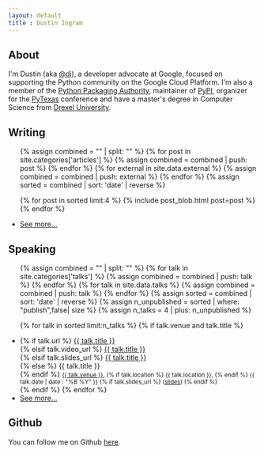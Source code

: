 ```yaml
---
layout: default
title : Dustin Ingram
---
```


## About
I'm Dustin (aka [@di](https://github.com/di/)), a developer advocate at Google,
focused on supporting the Python community on the Google Cloud Platform. I'm
also a member of the [Python Packaging Authority](https://github.com/pypa),
maintainer of [PyPI](https://pypi.org), organizer for the
[PyTexas](https://pytexas.org) conference and have a master's degree in
Computer Science from [Drexel University](http://drexel.edu).

## Writing
<ul>
  {% assign combined = "" | split: "" %}
  {% for post in site.categories['articles'] %}
    {% assign combined = combined | push: post %}
  {% endfor %}
  {% for external in site.data.external %}
    {% assign combined = combined | push: external %}
  {% endfor %}
  {% assign sorted = combined | sort: 'date' | reverse %}

  {% for post in sorted limit:4 %}
    {% include post_blob.html post=post %}
  {% endfor %}
  <li>
    <a href="/writing">See more...</a>
  </li>
</ul>


## Speaking
<ul>
  {% assign combined = "" | split: "" %}
  {% for talk in site.categories['talks'] %}
    {% assign combined = combined | push: talk %}
  {% endfor %}
  {% for talk in site.data.talks %}
    {% assign combined = combined | push: talk %}
  {% endfor %}
  {% assign sorted = combined | sort: 'date' | reverse %}
  {% assign n_unpublished = sorted | where: "publish",false| size %}
  {% assign n_talks = 4 | plus: n_unpublished %}

  {% for talk in sorted limit:n_talks %}
  {% if talk.venue and talk.title %}
  <li>
  {% if talk.url %}
    <a href="{{ talk.url }}">{{ talk.title }}</a><br>
  {% elsif talk.video_url %}
    <a href="{{ talk.video_url }}">{{ talk.title }}</a><br>
  {% elsif talk.slides_url %}
    <a href="{{ talk.slides_url }}">{{ talk.title }}</a><br>
  {% else %}
    {{ talk.title }}<br>
  {% endif %}
    <small>
      <a href="{{ talk.venue_url }}">{{ talk.venue }}</a>,
      {% if talk.location %} {{ talk.location }}, {% endif %}
      {{ talk.date | date : "%B %Y" }}
      {% if talk.slides_url %}
      (<a href="{{ talk.slides_url }}">slides</a>)
      {% endif %}
    </small>
  </li>
  {% endif %}
  {% endfor %}
  <li>
    <a href="/speaking">See more...</a>
  </li>
</ul>

## Github
You can follow me on Github [here](https://github.com/di).
